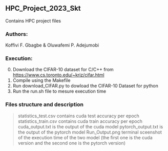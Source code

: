 ## HPC_Project_2023_Skt 
Contains HPC  project files

### Authors:

Koffivi F. Gbagbe & Oluwafemi P. Adejumobi

### Execution:
0. Download the CIFAR-10 dataset for C/C++ from https://www.cs.toronto.edu/~kriz/cifar.html
1. Compile using the Makefile
2. Run download_CIFAR.py to dowload the CIFAR-10 Dataset for python
3. Run the run.sh file  to mesure execution time 

### Files structure and description
> statistics_test.csv contains cuda test accuracy per epoch
> statistics_train.csv  contains cuda train accuracy per epoch
> cuda_output.txt is the output of the cuda model
> pytorch_output.txt is the output of the pytorch model
> Run_Output.png terminal sceenshot of the execution time of the two model
 (the first one is the cuda version and the second one is the pytorch version)






